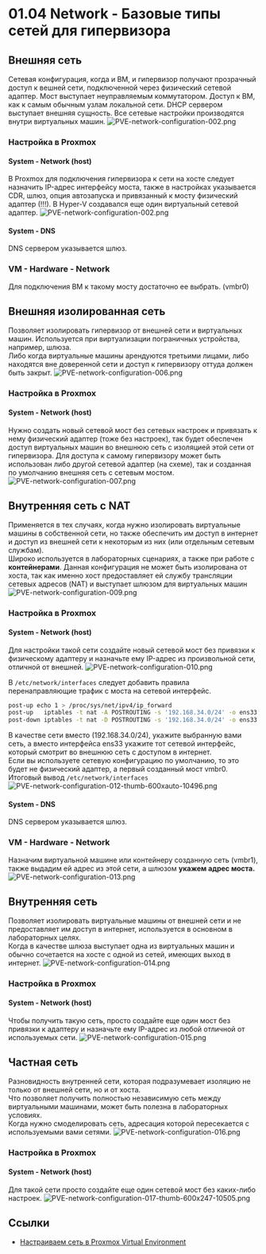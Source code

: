 # 01.04 Network - Базовые типы сетей для гипервизора

## Внешняя сеть
Сетевая конфигурация, когда и ВМ, и гипервизор получают прозрачный доступ к вешней сети, подключенной через физический сетевой адаптер. Мост выступает неуправляемым коммутатором.
Доступ к ВМ, как к самым обычным узлам локальной сети. DHCP сервером выступает внешняя сущность. Все сетевые настройки производятся внутри виртуальных машин.
![PVE-network-configuration-002.png](img/PVE-network-configuration-002.png)

### Настройка в Proxmox
#### System - Network (host)
В Proxmox для подключения гипервизора к сети на хосте следует назначить IP-адрес интерфейсу моста, также в настройках указывается CDR, шлюз, опция автозапуска и привязанный к мосту физический адаптер (!!!).
В Hyper-V создавался еще один виртуальный сетевой адаптер.
![PVE-network-configuration-002.png](img/PVE-network-configuration-002.png)

#### System - DNS
DNS сервером указывается шлюз.

### VM - Hardware - Network
Для подключения ВМ к такому мосту достаточно ее выбрать. (vmbr0)

## Внешняя изолированная сеть
Позволяет изолировать гипервизор от внешней сети и виртуальных машин. Используется при виртуализации пограничных устройства, например, шлюза.  
Либо когда виртуальные машины арендуются третьими лицами, либо находятся вне доверенной сети и доступ к гипервизору оттуда должен быть закрыт.
![PVE-network-configuration-006.png](img/PVE-network-configuration-006.png)

### Настройка в Proxmox
#### System - Network (host)
Нужно создать новый сетевой мост без сетевых настроек и привязать к нему физический адаптер (тоже без настроек), так будет обеспечен доступ виртуальных машин во внешнюю сеть с изоляцией этой сети от гипервизора.
Для доступа к самому гипервизору может быть использован либо другой сетевой адаптер (на схеме), так и созданная по умолчанию внешняя сеть с сетевым мостом.
![PVE-network-configuration-007.png](img/PVE-network-configuration-007.png)

## Внутренняя сеть с NAT
Применяется в тех случаях, когда нужно изолировать виртуальные машины в собственной сети, но также обеспечить им доступ в интернет и доступ из внешней сети к некоторым из них (или отдельным сетевым службам).  
Широко используется в лабораторных сценариях, а также при работе с **контейнерами**. Данная конфигурация не может быть изолирована от хоста, так как именно хост предоставляет ей службу трансляции сетевых адресов (NAT) и выступает шлюзом для виртуальных машин
![PVE-network-configuration-009.png](img/PVE-network-configuration-009.png)

### Настройка в Proxmox
#### System - Network (host)
Для настройки такой сети создайте новый сетевой мост без привязки к физическому адаптеру и назначьте ему IP-адрес из произвольной сети, отличной от внешней.
![PVE-network-configuration-010.png](img/PVE-network-configuration-010.png)

В `/etc/network/interfaces` следует добавить правила перенаправляющие трафик с моста на сетевой интерфейс.
```Bash
post-up echo 1 > /proc/sys/net/ipv4/ip_forward
post-up   iptables -t nat -A POSTROUTING -s '192.168.34.0/24' -o ens33 -j MASQUERADE
post-down iptables -t nat -D POSTROUTING -s '192.168.34.0/24' -o ens33 -j MASQUERADE
```
В качестве сети вместо (192.168.34.0/24), укажите выбранную вами сеть, а вместо интерфейса ens33 укажите тот сетевой интерфейс, который смотрит во внешнюю сеть с доступом в интернет.  
Если вы используете сетевую конфигурацию по умолчанию, то это будет не физический адаптер, а первый созданный мост vmbr0.  
Итоговый вывод `/etc/network/interfaces`
![PVE-network-configuration-012-thumb-600xauto-10496.png](img/PVE-network-configuration-012-thumb-600xauto-10496.png)

#### System - DNS
DNS сервером указывается шлюз.

### VM - Hardware - Network
Назначим виртуальной машине или контейнеру созданную сеть (vmbr1), также выдадим ей адрес из этой сети, а шлюзом **укажем адрес моста.**
![PVE-network-configuration-013.png](img/PVE-network-configuration-013.png)

## Внутренняя сеть
Позволяет изолировать виртуальные машины от внешней сети и не предоставляет им доступ в интернет, используется в основном в лабораторных целях.  
Когда в качестве шлюза выступает одна из виртуальных машин и обычно сочетается на хосте с одной из сетей, имеющих выход в интернет.
![PVE-network-configuration-014.png](img/PVE-network-configuration-014.png)

### Настройка в Proxmox
#### System - Network (host)
Чтобы получить такую сеть, просто создайте еще один мост без привязки к адаптеру и назначьте ему IP-адрес из любой отличной от используемых сети.
![PVE-network-configuration-015.png](img/PVE-network-configuration-015.png)

## Частная сеть
Разновидность внутренней сети, которая подразумевает изоляцию не только от внешней сети, но и от хоста.  
Что позволяет получить полностью независимую сеть между виртуальными машинами, может быть полезна в лабораторных условиях.  
Когда нужно смоделировать сеть, адресация которой пересекается с используемыми вами сетями.
![PVE-network-configuration-016.png](img/PVE-network-configuration-016.png)

### Настройка в Proxmox
#### System - Network (host)
Для такой сети просто создайте еще один сетевой мост без каких-либо настроек.
![PVE-network-configuration-017-thumb-600x247-10505.png](img/PVE-network-configuration-017-thumb-600x247-10505.png)

## Ссылки
- [Настраиваем сеть в Proxmox Virtual Environment](https://interface31.ru/tech_it/2019/10/nastraivaem-set-v-proxmox-ve.html)